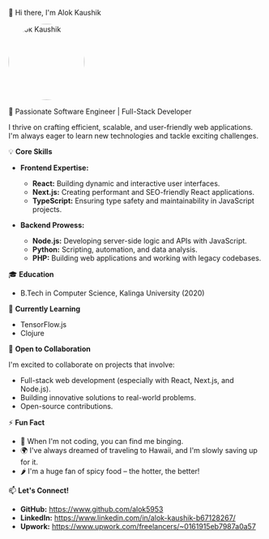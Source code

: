 👋 Hi there, I'm Alok Kaushik

<img src='https://avatars.githubusercontent.com/u/71894969?v=4' style="border-radius: 50%; width: 150px; height: 150px; object-fit: cover;"  alt='Alok Kaushik' class='circular-image'/>

🚀 Passionate Software Engineer | Full-Stack Developer

I thrive on crafting efficient, scalable, and user-friendly web applications.  I'm always eager to learn new technologies and tackle exciting challenges.

💡 **Core Skills**

* **Frontend Expertise:**
   - **React:** Building dynamic and interactive user interfaces.
   - **Next.js:** Creating performant and SEO-friendly React applications.
   - **TypeScript:** Ensuring type safety and maintainability in JavaScript projects.

* **Backend Prowess:**
   - **Node.js:**  Developing server-side logic and APIs with JavaScript.
   - **Python:**  Scripting, automation, and data analysis.
   - **PHP:**  Building web applications and working with legacy codebases.

🎓 **Education**

- B.Tech in Computer Science, Kalinga University (2020)

🌱 **Currently Learning**

* TensorFlow.js
* Clojure

🤝 **Open to Collaboration**

I'm excited to collaborate on projects that involve:

* Full-stack web development (especially with React, Next.js, and Node.js).
* Building innovative solutions to real-world problems.
* Open-source contributions.

⚡ **Fun Fact**

* 🎸 When I'm not coding, you can find me binging.
* 🌍 I've always dreamed of traveling to Hawaii, and I'm slowly saving up for it.
* 🌶️ I'm a huge fan of spicy food – the hotter, the better!

📫 **Let's Connect!**

* **GitHub:** https://www.github.com/alok5953
* **LinkedIn:** https://www.linkedin.com/in/alok-kaushik-b67128267/
* **Upwork:** https://www.upwork.com/freelancers/~0161915eb7987a0a57
